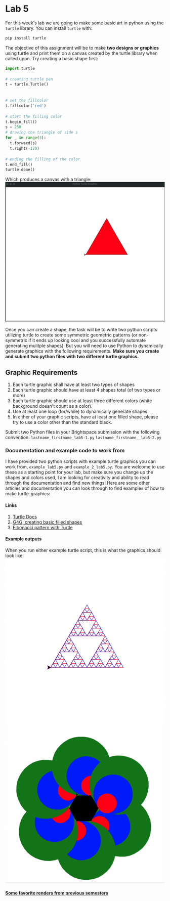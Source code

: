 # Lab 5

For this week's lab we are going to make some basic art in python  using the `turtle` library. You can install `turtle` with:
```bash
pip install turtle
```

The objective of this assignment will be to make **two designs or graphics** using turtle and print them on a canvas created by the turtle library when called upon. Try creating a basic shape first:
```python
import turtle 
  
# creating turtle pen 
t = turtle.Turtle() 
  
  
# set the fillcolor 
t.fillcolor('red') 
  
# start the filling color 
t.begin_fill() 
s = 250
# drawing the triangle of side s 
for _ in range(3): 
  t.forward(s) 
  t.right(-120) 
  
# ending the filling of the color 
t.end_fill() 
turtle.done()

```
Which produces a canvas with a triangle:
![red-triangle](example_images/red-triangle.png)

Once you can create a shape, the task will be to write two python scripts utilizing turtle to create some symmetric geometric patterns (or non-symmetric if it ends up looking cool and you successfully automate generating mulitple shapes). But you will need to use Python to dynamically generate graphics with the following requirements.
**Make sure you create and submit two python files with two different turtle graphics.**

## Graphic Requirements
1. Each turtle graphic shall have at least two types of shapes
2. Each turtle graphic should have at least 4 shapes total (of two types or more)
3. Each turtle graphic should use at least three different colors  (white background doesn't count as a color).
4. Use at least one loop (for/while) to dynamically generate shapes
5. In either of your graphic scripts, have at least one filled shape, please try to use a color other than the standard black.

Submit two Python files in your Brightspace submission with the following convention:
`lastname_firstname_lab5-1.py`
`lastname_firstname__lab5-2.py`



### Documentation and example code to work from
I have provided two python scripts with example turtle graphics you can work from, `example_lab5.py` and `example_2_lab5.py`. You are welcome to use these as a starting point for your lab, but make sure you change up the shapes and colors used, I am looking for creativity and ability to read through the documentation and find new things! Here are some other articles and documentation you can look through to find examples of how to make turtle-graphics:

#### Links
1. [Turtle Docs](https://docs.python.org/3/library/turtle.html#module-turtle)
1. [G4G, creating basic filled shapes](https://www.geeksforgeeks.org/draw-color-filled-shapes-in-turtle-python/)
1. [Fibonacci pattern with Turtle](https://www.geeksforgeeks.org/python-plotting-fibonacci-spiral-fractal-using-turtle/)


#### Example outputs
When you run either example turtle script, this is what the graphics should look like.
![Lab 5 Example 1](example_images/example_lab5.png)
![Lab 5 Example 2](example_images/example_2_lab5.png)

#### [Some favorite renders from previous semesters](favorite-designs/)
